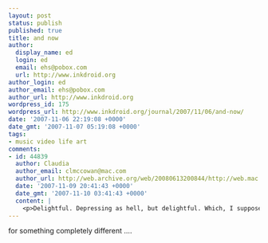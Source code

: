 ```yaml
---
layout: post
status: publish
published: true
title: and now
author:
  display_name: ed
  login: ed
  email: ehs@pobox.com
  url: http://www.inkdroid.org
author_login: ed
author_email: ehs@pobox.com
author_url: http://www.inkdroid.org
wordpress_id: 175
wordpress_url: http://www.inkdroid.org/journal/2007/11/06/and-now/
date: '2007-11-06 22:19:08 +0000'
date_gmt: '2007-11-07 05:19:08 +0000'
tags:
- music video life art
comments:
- id: 44839
  author: Claudia
  author_email: clmccowan@mac.com
  author_url: http://web.archive.org/web/20080613200844/http://web.mac.com:80/jeffmee/McMeeans/Home.html
  date: '2007-11-09 20:41:43 +0000'
  date_gmt: '2007-11-10 03:41:43 +0000'
  content: |
    <p>Delightful. Depressing as hell, but delightful. Which, I suppose, is the point.</p>
---
```

<p>for something completely different ....</p>
<p><object width="425" height="355"><param name="movie" value="http://www.youtube.com/v/QW2F-_1lYvM"></param><param name="wmode" value="transparent"></param><embed src="http://www.youtube.com/v/QW2F-_1lYvM" type="application/x-shockwave-flash" wmode="transparent" width="425" height="355"></embed></object></p>
